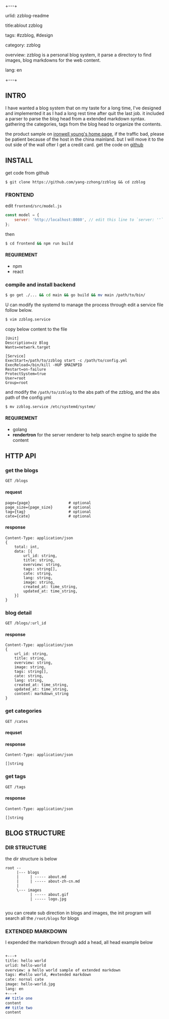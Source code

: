 
+---+

urlid: zzblog-readme

title:ablout zzblog

tags: #zzblog, #design

category: zzblog

overview: zzblog is a personal blog system, it parse a directory to find images, blog markdowns for the web content.

lang: en

+---+


## INTRO

I have wanted a blog system that on my taste for a long time, I've designed and implemented it as I had a long rest time after quit the last job. it included a parser to parse the blog head from a extended markdown syntax. gathering the categories, tags from the blog head to organize the contents.

the product sample on [ironwell young's home page](https://iiiboo.cn), if the traffic bad, please be patient because of the host in the china mainland. but I will move it to the out side of the wall ofter I get a credit card. get the code on [github](https://github.com/yang-zzong/zzblog)

## INSTALL

get code from github

```
$ git clone https://github.com/yang-zzhong/zzblog && cd zzblog
```

### FRONTEND

edit `frontend/src/model.js`

```js
const model = {
    server: 'http://localhost:8080', // edit this line to `server: ''`
};
```

then

```bash
$ cd frontend && npm run build
```

#### REQUIREMENT

* npm
* react

### compile and install backend

```bash
$ go get ./... && cd main && go build && mv main /path/to/bin/
```
U can modify the systemd to manage the process through edit a service file follow below.

```bash
$ vim zzblog.service
```

copy below content to the file

```
[Unit]
Description=zz Blog
Wants=network.target

[Service]
ExecStart=/path/to/zzblog start -c /path/to/config.yml
ExecReload=/bin/kill -HUP $MAINPID
Restart=on-failure
ProtectSystem=true
User=root
Group=root
```

and modify the `/path/to/zzblog` to the abs path of the zzblog, and the abs path of the config.yml

```bash
$ mv zzblog.service /etc/systemd/system/
```

#### REQUIREMENT

* golang
* **rendertron** for the server renderer to help search engine to spide the content

## HTTP API

### get the blogs
```
GET /blogs
```

#### request
```
page={page}                 # optional
page_size={page_size}       # optional
tag={tag}                   # optional
cate={cate}                 # optional
```

#### response
```
Content-Type: application/json
{
    total: int,
    data: [{
        url_id: string,         
        title: string,
        overview: string,
        tags: string[],
        cate: string,
        lang: string,
        image: string,
        created_at: time_string,
        updated_at: time_string,
    }]
}
```

### blog detail
```
GET /blogs/:url_id
```

#### response
```
Content-Type: application/json
{
    url_id: string,         
    title: string,
    overview: string,
    image: string,
    tags: string[],
    cate: string,
    lang: string,
    created_at: time_string,
    updated_at: time_string,
    content: markdown_string
}
```

### get categories
```
GET /cates
```

#### requset

#### response
```
Content-Type: application/json

[]string
```

### get tags
```
GET /tags
```

#### response
```
Content-Type: application/json

[]string
```

## BLOG STRUCTURE

### DIR STRUCTURE

the dir structure is below

```
root --
     |--- blogs
     |     | ----- about.md
     |     | ----- about-zh-cn.md
     |
     \--- images
           | ----- about.gif
           | ----- logo.jpg
        
```

you can create sub direction in blogs and images, the init program will search all the `/root/blogs` for blogs

### EXTENDED MARKDOWN

I expended the markdown through add a head, all head example below

```markdown

+---+
title: hello world
urlid: hello-world
overview: a hello world sample of extended markdown
tags: #hello world, #extended markdown
cate: nornal cate
image: hello-world.jpg
lang: en
+---+
## title one
content
## title two
content

```
